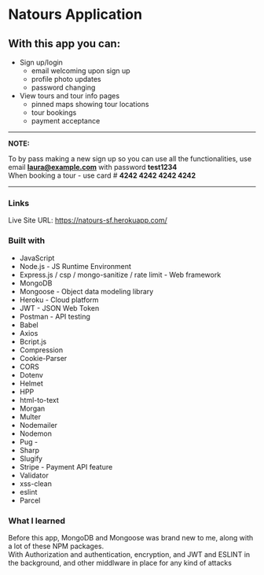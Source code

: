 # Natours Application

## With this app you can:

- Sign up/login
  -  email welcoming upon sign up
   -  profile photo updates
   -  password changing
-  View tours and tour info pages
    - pinned maps showing tour locations
    - tour bookings
    - payment acceptance


---
**NOTE:**

To by pass making a new sign up so you can use all the functionalities, use email <b>laura@example.com</b> with password <b>test1234</b> <br />
When booking a tour - use card # <b>4242 4242 4242 4242</b>

---


### Links
Live Site URL: https://natours-sf.herokuapp.com/

### Built with

- JavaScript
- Node.js - JS Runtime Environment
- Express.js / csp / mongo-sanitize / rate limit - Web framework
- MongoDB
- Mongoose - Object data modeling library
- Heroku - Cloud platform
- JWT - JSON Web Token
- Postman - API testing
- Babel
- Axios
- Bcript.js
- Compression
- Cookie-Parser
- CORS
- Dotenv
- Helmet
- HPP
- html-to-text
- Morgan
- Multer
- Nodemailer
- Nodemon
- Pug -
- Sharp
- Slugify
- Stripe - Payment API feature
- Validator
- xss-clean
- eslint
- Parcel


### What I learned

Before this app, MongoDB and Mongoose was brand new to me, along with a lot of these NPM packages. <br />
With Authorization and authentication, encryption, and JWT and ESLINT in the background, and other middlware in place for any kind of attacks
